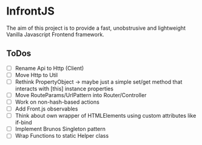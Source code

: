 # InfrontJS

The aim of this project is to provide a fast, unobstrusive and lightweight Vanilla Javascript Frontend framework.

## ToDos

- [ ] Rename Api to Http (Client)
- [ ] Move Http to Util
- [ ] Rethink PropertyObject -> maybe just a simple set/get method that interacts with [this] instance properties
- [ ] Move RouteParams/UrlPattern into Router/Controller
- [ ] Work on non-hash-based actions
- [ ] Add Front.js observables
- [ ] Think about own wrapper of HTMLElements using custom attributes like if-bind
- [ ] Implement Brunos Singleton pattern
- [ ] Wrap Functions to static Helper class
